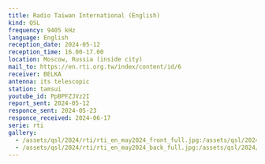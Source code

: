 ```yaml
---
title: Radio Taiwan International (English)
kind: QSL
frequency: 9405 kHz
language: English
reception_date: 2024-05-12
reception_time: 16.00-17.00
location: Moscow, Russia (inside city)
mail_to: https://en.rti.org.tw/index/content/id/6
receiver: BELKA
antenna: its telescopic
station: tamsui
youtube_id: PpBPFZJVz2I
report_sent: 2024-05-12
responce_sent: 2024-05-23
responce_received: 2024-06-17
serie: rti
gallery:
  - /assets/qsl/2024/rti/rti_en_may2024_front_full.jpg:/assets/qsl/2024/rti/rti_en_may2024_front_small.jpg
  - /assets/qsl/2024/rti/rti_en_may2024_back_full.jpg:/assets/qsl/2024/rti/rti_en_may2024_back_small.jpg
---
```

